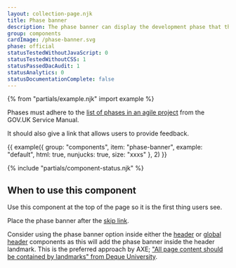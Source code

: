 ```yaml
---
layout: collection-page.njk
title: Phase banner
description: The phase banner can display the development phase that the service is currently in.
group: components
cardImage: /phase-banner.svg
phase: official
statusTestedWithoutJavaScript: 0
statusTestedWithoutCSS: 1
statusPassedDacAudit: 1
statusAnalytics: 0
statusDocumentationComplete: false
---
```


{% from "partials/example.njk" import example %}

Phases must adhere to the [list of phases in an agile project](https://www.gov.uk/service-manual/agile-delivery) from the GOV.UK Service Manual.

It should also give a link that allows users to provide feedback.

{{ example({ group: "components", item: "phase-banner", example: "default", html: true, nunjucks: true, size: "xxxs" }, 2) }}

{% include "partials/component-status.njk" %}

## When to use this component

Use this component at the top of the page so it is the first thing users see.

Place the phase banner after the [skip link](../skip-link/).

Consider using the phase banner option inside either the [header](../header/) or [global header](../global-header/) components as this will add the phase banner inside the header landmark. This is the preferred approach by AXE; ["All page content should be contained by landmarks" from Deque University](https://dequeuniversity.com/rules/axe/4.10/region).
